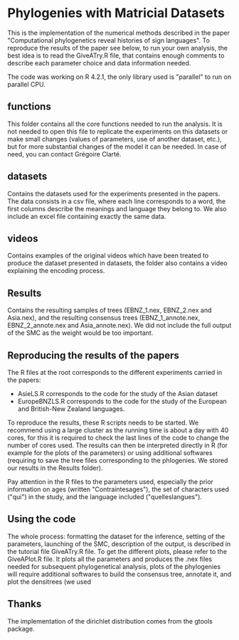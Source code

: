 # Phylogenies with Matricial Datasets

This is the implementation of the numerical methods described in the paper "Computational phylogenetics reveal histories of sign languages". To reproduce the results of the paper see below, to run your own analysis, the best idea is to read the GiveATry.R file, that contains enough comments to describe each parameter choice and data information needed.

The code was working on R 4.2.1, the only library used is "parallel" to run on parallel CPU.

## functions

This folder contains all the core functions needed to run the analysis. It is not needed to open this file to replicate the experiments on this datasets or make small changes (values of parameters, use of another dataset, etc.), but for more substantial changes of the model it can be needed. In case of need, you can contact Grégoire Clarté.

## datasets

Contains the datasets used for the experiments presented in the papers. The data consists in a csv file, where each line corresponds to a word, the first columns describe the meanings and language they belong to. We also include an excel file containing exactly the same data.

## videos

Contains examples of the original videos which have been treated to produce the dataset presented in datasets, the folder also contains a video explaining the encoding process.

## Results

Contains the resulting samples of trees (EBNZ_1.nex, EBNZ_2.nex and Asia.nex), and the resulting consensus trees (EBNZ_1_annote.nex, EBNZ_2_annote.nex and Asia_annote.nex). We did not include the full output of the SMC as the weight would be too important.

## Reproducing the results of the papers

The R files at the root corresponds to the different experiments carried in the papers:
- AsieLS.R corresponds to the code for the study of the Asian dataset
- EuropeBNZLS.R corresponds to the code for the study of the European and British-New Zealand languages.


To reproduce the results, these R scripts needs to be started. We recommend using a large cluster as the running time is about a day with 40 cores, for this it is required to check the last lines of the code to change the number of cores used. The results can then be interpreted directly in R (for example for the plots of the parameters) or using additional softwares (requiring to save the tree files corresponding to the phlogenies. We stored our results in the Results folder).

Pay attention in the R files to the parameters used, especially the prior information on ages (written "Contraintesages"), the set of characters used ("qui") in the study, and the language included ("quelleslangues").

## Using the code

The whole process: formatting the dataset for the inference, setting of the parameters, launching of the SMC, description of the output, is described in the tutorial file GiveATry.R file. 
To get the different plots, please refer to the GiveAPlot.R file. It plots all the parameters and produces the .nex files needed for subsequent phylogenetical analysis, plots of the phylogenies will require additional softwares to build the consensus tree, annotate it, and plot the densitrees (we used

## Thanks

The implementation of the dirichlet distribution comes from the gtools package.
